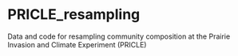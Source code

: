 # PRICLE_resampling
Data and code for resampling community composition at the Prairie Invasion and Climate Experiment (PRICLE)
